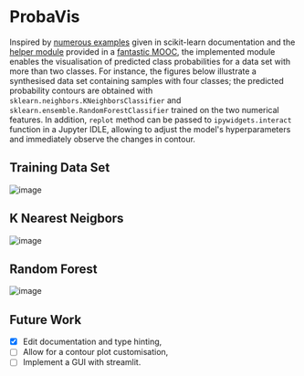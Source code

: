 # ProbaVis
Inspired by [numerous examples](https://scikit-learn.org/stable/auto_examples/index.html) given in scikit-learn documentation and the [helper module](https://github.com/scikit-learn/scikit-learn/blob/main/sklearn/inspection/_plot/decision_boundary.py) provided in a [fantastic MOOC](https://www.fun-mooc.fr/en/courses/machine-learning-python-scikit-learn/), the implemented module enables the visualisation of predicted class probabilities for a data set with more than two classes. For instance, the figures below illustrate a synthesised data set containing samples with four classes; the predicted probability contours are obtained with `sklearn.neighbors.KNeighborsClassifier` and `sklearn.ensemble.RandomForestClassifier` trained on the two numerical features. In addition, `replot` method can be passed to `ipywidgets.interact` function in a Jupyter IDLE, allowing to adjust the model's hyperparameters and immediately observe the changes in contour. 
## Training Data Set
![image](https://user-images.githubusercontent.com/94805866/166163074-6eb26a9d-d6c6-4c7d-860a-1bf9d9e1c5b7.png)

## K Nearest Neigbors
![image](https://user-images.githubusercontent.com/94805866/166163537-976b8c0d-911d-4fa9-8571-5b625a734a8d.png)

## Random Forest
![image](https://user-images.githubusercontent.com/94805866/166163493-3c123e4a-2a98-4922-8a97-4122d0d02d0d.png)

## Future Work
- [X] Edit documentation and type hinting,
- [ ] Allow for a contour plot customisation,
- [ ] Implement a GUI with streamlit.
